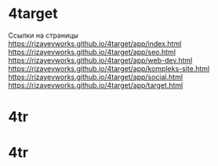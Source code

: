 # 4target
Ссылки на страницы <br>
https://rizayevworks.github.io/4target/app/index.html <br>
https://rizayevworks.github.io/4target/app/seo.html <br>
https://rizayevworks.github.io/4target/app/web-dev.html <br>
https://rizayevworks.github.io/4target/app/kompleks-site.html <br>
https://rizayevworks.github.io/4target/app/social.html <br>
https://rizayevworks.github.io/4target/app/target.html <br>
# 4tr
# 4tr
